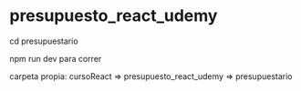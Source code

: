 # presupuesto_react_udemy

cd presupuestario

npm run dev para correr

carpeta propia: cursoReact => presupuesto_react_udemy => presupuestario
